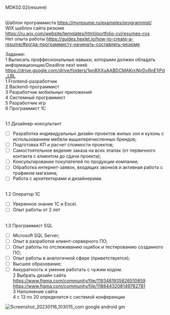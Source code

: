 MDK02.02(resume)

<BR>Шаблон программиста https://myresume.ru/examples/programmist/ 
<BR>WIX шаблон сайта резюме [https://ru.wix.com/website/templates/html/portfolio-cv/resumes-cvs ](https://www.figma.com/community/tag/website/files)
<BR>Нет опыта работы https://guides.hexlet.io/how-to-create-a-resume/#когда-программисту-начинать-составлять-резюме

Задание:
<BR>        1 Выписать проффесиональные навыки, которыми должен обладать информационщик/Deadline next week  <BR>https://drive.google.com/drive/folders/1pnBXXuAABDCMAKrcNjrDvRnE1jPd_LBL
<BR> 1 Frontend-разработчик
<BR> 2 Backend-программист
<BR> 3 Разработчик мобильных приложений
<BR> 4 Системный программист
<BR> 5 Разработчик игр
<BR> 6 Программист 1С
  
<BR>        1.1 Дизайнер-консультант
- [ ] Разработка индивидуальных дизайн-проектов жилых зон и кухонь с использованием мебели вышеперечисленных брендов;
- [ ] Подготовка КП и расчет стоимости проектов;
- [ ] Самостоятельное ведение заказа на всех этапах (от первичного контакта с клиентом до сдачи проекта);
- [ ] Консультирование покупателей по продукции компании;
- [ ] Обработка интернет-заявок, входящих звонков и активная работа с трафиком магазина;
- [ ] Работа с архитекторами и дизайнерами.
  
<BR>        1.2 Оператор 1С
- [ ] Уверенное знание 1С и Excel.
- [ ] Опыт работы от 2 лет
  
<BR>        1.3 Программист SQL
- [ ] Microsoft SQL Server;
- [ ] Опыт в разработке клиент-серверного ПО;
- [ ] Опыт работы по отслеживанию ошибок и тестированию созданного ПО;
- [ ] Опыт работы в аналогичной сфере (приветствуется);
- [ ] Высшее образование;
- [ ] Аккуратность и умение работать с чужим кодом.
<BR>        2 Выбрать дизайн сайта
<BR>        https://www.figma.com/community/file/1193461935826510859
<BR>        https://www.figma.com/community/file/1188443208149762781
<BR>        3 Наполнение сайта
<BR>        4 с 13 по 20 определится с системой конференции

![Screenshot_20230116_103015_com google android gm](https://user-images.githubusercontent.com/97594467/212621743-2a9bb02a-9ada-43d2-a0d4-5464081ffd9a.jpg)

